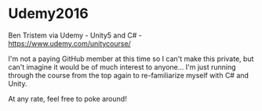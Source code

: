 # Udemy2016
Ben Tristem via Udemy - Unity5 and C# - https://www.udemy.com/unitycourse/

I'm not a paying GitHub member at this time so I can't make this private, but can't imagine it would be of much interest to anyone... I'm just running through the course from the top again to re-familiarize myself with C# and Unity.

At any rate, feel free to poke around!
